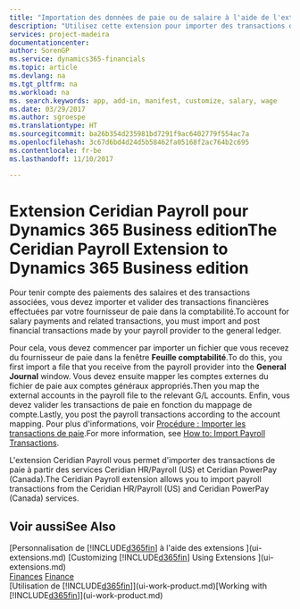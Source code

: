 ```yaml
---
title: "Importation des données de paie ou de salaire à l'aide de l'extension Ceridian Payroll | Microsoft Docs"
description: "Utilisez cette extension pour importer des transactions de paie à partir des services Ceridian HR/Payroll (US) et Ceridian PowerPay (Canada)."
services: project-madeira
documentationcenter: 
author: SorenGP
ms.service: dynamics365-financials
ms.topic: article
ms.devlang: na
ms.tgt_pltfrm: na
ms.workload: na
ms. search.keywords: app, add-in, manifest, customize, salary, wage
ms.date: 03/29/2017
ms.author: sgroespe
ms.translationtype: HT
ms.sourcegitcommit: ba26b354d235981bd7291f9ac6402779f554ac7a
ms.openlocfilehash: 3c67d6bd4d24d5b58462fa05168f2ac764b2c695
ms.contentlocale: fr-be
ms.lasthandoff: 11/10/2017

---
```

# <a name="the-ceridian-payroll-extension-to-dynamics-365-business-edition"></a><span data-ttu-id="1765b-103">Extension Ceridian Payroll pour Dynamics 365 Business edition</span><span class="sxs-lookup"><span data-stu-id="1765b-103">The Ceridian Payroll Extension to Dynamics 365 Business edition</span></span> 
<span data-ttu-id="1765b-104">Pour tenir compte des paiements des salaires et des transactions associées, vous devez importer et valider des transactions financières effectuées par votre fournisseur de paie dans la comptabilité.</span><span class="sxs-lookup"><span data-stu-id="1765b-104">To account for salary payments and related transactions, you must import and post financial transactions made by your payroll provider to the general ledger.</span></span>

<span data-ttu-id="1765b-105">Pour cela, vous devez commencer par importer un fichier que vous recevez du fournisseur de paie dans la fenêtre **Feuille comptabilité**.</span><span class="sxs-lookup"><span data-stu-id="1765b-105">To do this, you first import a file that you receive from the payroll provider into the **General Journal** window.</span></span> <span data-ttu-id="1765b-106">Vous devez ensuite mapper les comptes externes du fichier de paie aux comptes généraux appropriés.</span><span class="sxs-lookup"><span data-stu-id="1765b-106">Then you map the external accounts in the payroll file to the relevant G/L accounts.</span></span> <span data-ttu-id="1765b-107">Enfin, vous devez valider les transactions de paie en fonction du mappage de compte.</span><span class="sxs-lookup"><span data-stu-id="1765b-107">Lastly, you post the payroll transactions according to the account mapping.</span></span> <span data-ttu-id="1765b-108">Pour plus d'informations, voir [Procédure : Importer les transactions de paie](finance-how-import-payroll-transactions.md).</span><span class="sxs-lookup"><span data-stu-id="1765b-108">For more information, see [How to: Import Payroll Transactions](finance-how-import-payroll-transactions.md).</span></span>

<span data-ttu-id="1765b-109">L'extension Ceridian Payroll vous permet d'importer des transactions de paie à partir des services Ceridian HR/Payroll (US) et Ceridian PowerPay (Canada).</span><span class="sxs-lookup"><span data-stu-id="1765b-109">The Ceridian Payroll extension allows you to import payroll transactions from the Ceridian HR/Payroll (US) and Ceridian PowerPay (Canada) services.</span></span>

## <a name="see-also"></a><span data-ttu-id="1765b-110">Voir aussi</span><span class="sxs-lookup"><span data-stu-id="1765b-110">See Also</span></span>
<span data-ttu-id="1765b-111">[Personnalisation de [!INCLUDE[d365fin](includes/d365fin_md.md)] à l'aide des extensions ](ui-extensions.md)  </span><span class="sxs-lookup"><span data-stu-id="1765b-111">[Customizing [!INCLUDE[d365fin](includes/d365fin_md.md)] Using Extensions ](ui-extensions.md)  </span></span>  
<span data-ttu-id="1765b-112">[Finances](finance.md)  </span><span class="sxs-lookup"><span data-stu-id="1765b-112">[Finance](finance.md)  </span></span>  
<span data-ttu-id="1765b-113">[Utilisation de [!INCLUDE[d365fin](includes/d365fin_md.md)]](ui-work-product.md)</span><span class="sxs-lookup"><span data-stu-id="1765b-113">[Working with [!INCLUDE[d365fin](includes/d365fin_md.md)]](ui-work-product.md)</span></span>

